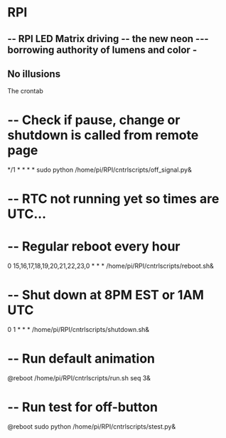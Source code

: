 # RPI

--
RPI LED Matrix driving -- the new neon
--- borrowing authority of lumens and color -
---
No illusions
---
The crontab

# -- Check if pause, change or shutdown is called from remote page
*/1 * * * * sudo python /home/pi/RPI/cntrlscripts/off_signal.py&

# -- RTC not running yet so times are UTC...
# -- Regular reboot every hour
0 15,16,17,18,19,20,21,22,23,0 * * * /home/pi/RPI/cntrlscripts/reboot.sh&

# -- Shut down at 8PM EST or 1AM UTC
0 1 * * * /home/pi/RPI/cntrlscripts/shutdown.sh&

# -- Run default animation
@reboot /home/pi/RPI/cntrlscripts/run.sh seq 3&

# -- Run test for off-button
@reboot sudo python /home/pi/RPI/cntrlscripts/stest.py&
